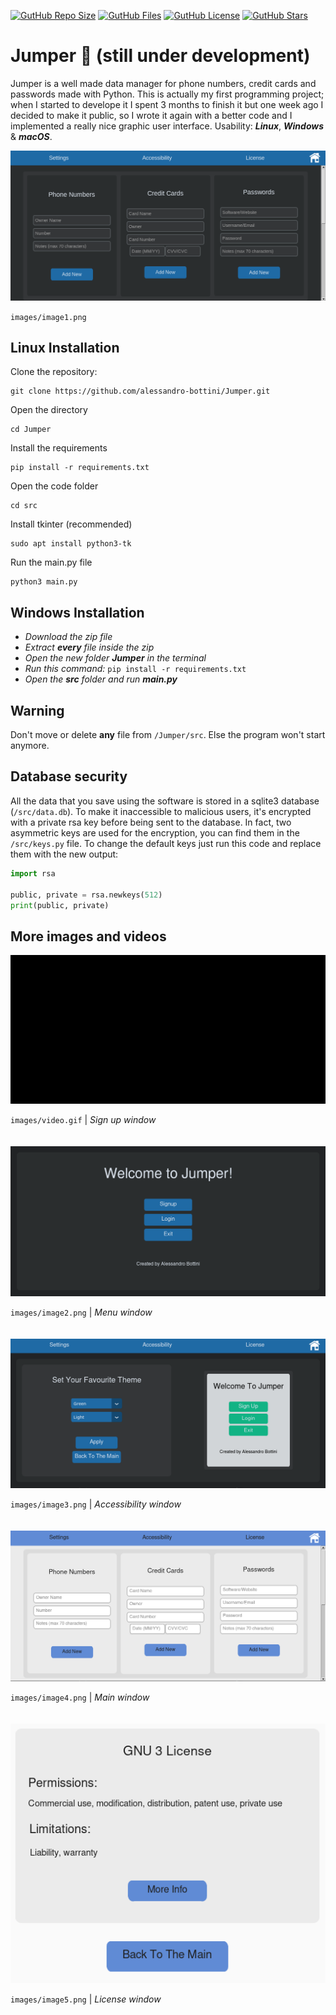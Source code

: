 [![GutHub Repo Size](https://img.shields.io/github/languages/code-size/alessandro-bottini/Jumper)](https://github.com/alessandro-bottini/Jumper)
[![GutHub Files](https://img.shields.io/github/directory-file-count/alessandro-bottini/Jumper)](https://github.com/alessandro-bottini/Jumper)
[![GutHub License](https://img.shields.io/github/license/alessandro-bottini/Jumper?color=green)](https://github.com/alessandro-bottini/Jumper)
[![GutHub Stars](https://img.shields.io/github/stars/alessandro-bottini/Jumper?style=social)](https://github.com/alessandro-bottini/Jumper)
# Jumper 🐇 (still under development)
Jumper is a well made data manager for phone numbers, credit cards and passwords made with Python.
This is actually my first programming project; when I started to develope it I spent 3 months to finish it but one week ago I decided to make it public, so I wrote it again with a better code and I implemented a really nice graphic user interface. Usability: ***Linux***, ***Windows*** & ***macOS***.

<img src="images/image1.png" max-width="100%" />

`images/image1.png`


## Linux Installation
Clone the repository:
```
git clone https://github.com/alessandro-bottini/Jumper.git
```
Open the directory
```
cd Jumper
```
Install the requirements
```
pip install -r requirements.txt
```
Open the code folder
```
cd src
```
Install tkinter (recommended)
```
sudo apt install python3-tk
```
Run the main.py file
```
python3 main.py
```


## Windows Installation
* *Download the zip file*
* *Extract **every** file inside the zip*
* *Open the new folder **Jumper** in the terminal*
* *Run this command:* ```pip install -r requirements.txt```
* *Open the **src** folder and run **main.py***


## Warning
Don't move or delete **any** file from ```/Jumper/src```. Else the program won't start anymore.


## Database security
All the data that you save using the software is stored in a sqlite3 database (`/src/data.db`).
To make it inaccessible to malicious users, it's encrypted with a private rsa key before being sent to the database. In fact, two asymmetric keys are used for the encryption, you can find them in the `/src/keys.py` file. To change the default keys just run this code and replace them with the new output:

```py
import rsa

public, private = rsa.newkeys(512)
print(public, private)
```


## More images and videos

<img src="images/video.gif" max-width="100%" />

`images/video.gif` | *Sign up window*
<br><br><br>
<img src="images/image2.png" max-width="100%" />

`images/image2.png` | *Menu window*
<br><br><br>
<img src="images/image3.png" max-width="100%" />

`images/image3.png` | *Accessibility window*
<br><br><br>
<img src="images/image4.png" max-width="100%" />

`images/image4.png` | *Main window*
<br><br><br>
<img src="images/image5.png" max-width="100%" />

`images/image5.png` | *License window*
